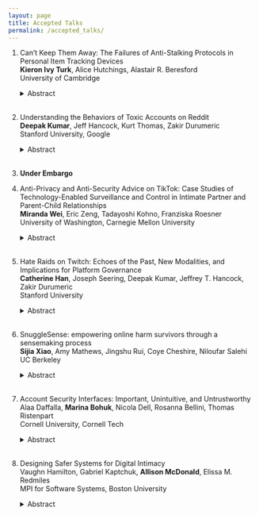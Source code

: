 ```yaml
---
layout: page
title: Accepted Talks 
permalink: /accepted_talks/
---
```


1. Can’t Keep Them Away: The Failures of Anti-Stalking Protocols in Personal Item Tracking Devices\
   **Kieron Ivy Turk**, Alice Hutchings, Alastair R. Beresford\
   University of Cambridge
   <details><summary>Abstract</summary>

   Personal item tracking devices are popular for locating lost items such as
keys, wallets, and suitcases. These devices are now being abused by stalkers
and domestic abusers to track their victims' locations over time, and some
device manufacturers created `anti-stalking features' in response. We analyse
the effectiveness of the anti-stalking features with five brands of tracking
devices through a gamified naturalistic quasi-experiment in collaboration with
the Assassins' Guild student society. Despite participants knowing they might
be tracked, and being incentivised to detect and remove the tracker, the
anti-stalking features were rarely used. We then explore common
implementations of these anti-stalking features and analyse their limitations
directly. We identify several failures of each of the features that prevent
them from performing their intended purpose even if they were in use. These
failures combined imply a need to greatly improve the presence of
anti-stalking features to prevent trackers from being abused.
   </details><br>
    
2. Understanding the Behaviors of Toxic Accounts on Reddit\
   **Deepak Kumar**, Jeff Hancock, Kurt Thomas, Zakir Durumeric\
   Stanford University, Google
   <details><summary>Abstract</summary>
    Toxic content is the top form of hate and harassment experienced
    online. While many studies have investigated the types of toxic
    content posted online, the effects that such content has on people,
    and the impact of potential defenses, no study has captured the
    behaviors of the accounts that engage in this behavior or how such
    attacks are operationalized. In this talk, we will present a measurement
    study of 929K accounts that post toxic comments on Reddit over an
    18 month period. Combined, these accounts posted over 14 million
    toxic comments that encompass insults, identity attacks, threats
    of violence, and sexual harassment. We will explore the impact that
    these accounts have on Reddit, the targeting strategies that abusive
    accounts adopt, and the distinct patterns that distinguish classes of
    abusive accounts. Our analysis can inform the nuanced interventions
    needed to curb unwanted toxic behaviors online.
   </details><br>

3. **Under Embargo** 

4. Anti-Privacy and Anti-Security Advice on TikTok: Case Studies of Technology-Enabled Surveillance and Control in Intimate Partner and Parent-Child Relationships\
   **Miranda Wei**, Eric Zeng, Tadayoshi Kohno, Franziska Roesner\
   University of Washington, Carnegie Mellon University
   <details><summary>Abstract</summary>
    Modern technologies including smartphones, AirTags, and tracking apps enable surveillance and control in interpersonal relationships. In this work, we study videos posted on TikTok that give advice for how to surveil or control others through technology, focusing on two interpersonal contexts: intimate partner relationships and parent-child relationships. We collected 98 videos across both contexts and investigate (a) what types of surveillance or control techniques the videos describe, (b) what assets are being targeted, (c) the reasons that TikTok creators give for using these techniques, and (d) defensive techniques discussed. Additionally, we make observations about how social factors – including social acceptability, gender, and TikTok culture – are critical context for the existence of this anti-privacy and anti-security advice. We discuss the use of TikTok as a rich source of qualitative data for future studies and make recommendations for technology designers around interpersonal surveillance and control.
   </details><br>

5. Hate Raids on Twitch: Echoes of the Past, New Modalities, and Implications for Platform Governance\
   **Catherine Han**, Joseph Seering, Deepak Kumar, Jeffrey T. Hancock, Zakir Durumeric\
   Stanford University
   <details><summary>Abstract</summary>

   In summer 2021, users on Twitch were targeted by “hate raids,” a form of attack that overwhelms streamers' chatrooms with hateful messages, often using bots and automation. Using a mixed-methods approach, we combine a quantitative measurement of attacks across the platform with interviews of streamers and third-party bot developers. We present evidence that some hate raids were highly-targeted, hate-driven attacks, but we also observe another mode similar to networked harassment and subcultural trolling. We show that streamers who self-identify as LGBTQ+ and/or Black were disproportionately targeted and that hate raid messages were most commonly rooted in anti-Black racism and antisemitism. We also document how these attacks elicited rapid community responses in bolstering reactive moderation and developing proactive mitigations for future attacks. We conclude by discussing how platforms can better prepare for attacks and protect at-risk communities while considering the division of labor between community moderators, tool-builders, and platforms.
   </details><br>

6. SnuggleSense: empowering online harm survivors through a sensemaking process\
   **Sijia Xiao**, Amy Mathews, Jingshu Rui, Coye Cheshire, Niloufar Salehi\
   UC Berkeley
   <details><summary>Abstract</summary>

   Interpersonal harm is a prevalent problem on social media platforms. Survivors are often left out of the traditional content moderation process and face uncertainty and risk of secondary harm when seeking outside help. Our research aims to empower survivors in a critical and early stage in addressing harm --- the sensemaking process. we developed SnuggleSense, a tool that empowers survivors by guiding them through a reflective sensemaking process inspired by restorative justice practices. Our evaluation found that SnuggleSense empowers participants by expanding their options for addressing harm beyond traditional content moderation methods, helping them understand their needs for restoration and healing, and increasing their engagement and emotional support in addressing harm for their friends. We discuss the implications of these findings, including the importance of providing guidance, agency and information in survivors' sensemaking of harm, as well as the educational effect of the reflection process within online communities.
   </details><br>
  
7. Account Security Interfaces: Important, Unintuitive, and Untrustworthy\
   Alaa Daffalla, **Marina Bohuk**, Nicola Dell, Rosanna Bellini, Thomas Ristenpart\
   Cornell University, Cornell Tech
   <details><summary>Abstract</summary>

   Online services increasingly rely on user-facing interfaces to communicate important security-related account information---for example, which devices are logged into a user’s account and when recent logins occurred. However, there has been no investigation into whether these interfaces work well.
    We begin to fill this gap by partnering with a clinic that supports survivors of intimate partner violence (IPV). We perform qualitative analysis on interview transcripts between clinic consultants and survivors seeking to infer the security status of survivor accounts. Our findings show that these interfaces suffer from a number of limitations that cause confusion and reduce their utility.
    We then experimentally investigate the lack of integrity of information contained in device lists and session activity logs for four major services. For all the services investigated, we show how an attacker can either hide accesses entirely or spoof access details to hide illicit logins from victims.
   </details><br>

8. Designing Safer Systems for Digital Intimacy\
   Vaughn Hamilton, Gabriel Kaptchuk, **Allison McDonald**, Elissa M. Redmiles\
   MPI for Software Systems, Boston University
   <details><summary>Abstract</summary>
   Sexual intimacy and expression is a prevalent yet understudied component of digital behavior: an estimated 1 in 200 people globally will work in the commercial sex industry during their lifetime and more than 80% of adults have sexted. Despite being a common activity, many risks plague those who engage in sexual intimacy online. For example, the theft and resharing of intimate media is a significant and growing form of violence, and online platforms are hostile to sexual expression and to sex workers, regardless of the legality or nature of the content. In this talk, we will discuss the unique safety challenges for digital intimacy by synthesizing a broad literature on the digital needs and experiences of sex workers. We will further draw on emerging work to describe opportunities for technical innovations that can meaningfully help sex workers, as well as others who face similar threats, navigate digital intimacy with increased safety.
   </details>

